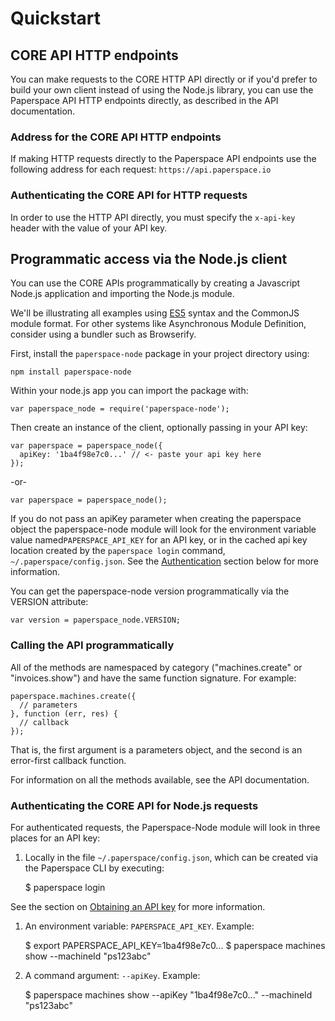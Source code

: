 # Quickstart

## CORE API HTTP endpoints <a id="paperspace-api-http-endpoints"></a>

You can make requests to the CORE HTTP API directly or if you'd prefer to build your own client instead of using the Node.js library, you can use the Paperspace API HTTP endpoints directly, as described in the API documentation.

### Address for the CORE API HTTP endpoints <a id="address-for-the-paperspace-api-http-endpoints"></a>

If making HTTP requests directly to the Paperspace API endpoints use the following address for each request: `https://api.paperspace.io`

### Authenticating the CORE API for HTTP requests

In order to use the HTTP API directly, you must specify the `x-api-key` header with the value of your API key.

## Programmatic access via the Node.js client

You can use the CORE APIs programmatically by creating a Javascript Node.js application and importing the Node.js module.

We'll be illustrating all examples using [ES5](http://speakingjs.com/es5/ch01.html) syntax and the CommonJS module format. For other systems like Asynchronous Module Definition, consider using a bundler such as Browserify.

First, install the `paperspace-node` package in your project directory using:

```text
npm install paperspace-node
```

Within your node.js app you can import the package with:

```text
var paperspace_node = require('paperspace-node');
```

Then create an instance of the client, optionally passing in your API key:

```text
var paperspace = paperspace_node({
  apiKey: '1ba4f98e7c0...' // <- paste your api key here
});
```

-or-

```text
var paperspace = paperspace_node();
```

If you do not pass an apiKey parameter when creating the paperspace object the paperspace-node module will look for the environment variable value named`PAPERSPACE_API_KEY` for an API key, or in the cached api key location created by the `paperspace login` command, `~/.paperspace/config.json`. See the [Authentication](quickstart.md#authentication) section below for more information.

You can get the paperspace-node version programmatically via the VERSION attribute:

```text
var version = paperspace_node.VERSION;
```

### Calling the API programmatically

All of the methods are namespaced by category \("machines.create" or "invoices.show"\) and have the same function signature. For example:

```text
paperspace.machines.create({
  // parameters
}, function (err, res) {
  // callback
});
```

That is, the first argument is a parameters object, and the second is an error-first callback function.

For information on all the methods available, see the API documentation.

### Authenticating the CORE API for Node.js requests <a id="authentication"></a>

For authenticated requests, the Paperspace-Node module will look in three places for an API key:

1. Locally in the file `~/.paperspace/config.json`, which can be created via the Paperspace CLI by executing:

   $ paperspace login

See the section on [Obtaining an API key](obtaining-an-api-key.md) for more information.

1. An environment variable: `PAPERSPACE_API_KEY`. Example:

   $ export PAPERSPACE\_API\_KEY=1ba4f98e7c0... $ paperspace machines show --machineId "ps123abc"

2. A command argument: `--apiKey`. Example:

   $ paperspace machines show --apiKey "1ba4f98e7c0..." --machineId "ps123abc"

